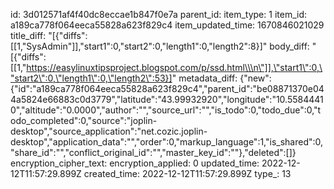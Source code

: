 id: 3d012571af4f40dc8eccae1b847f0e7a
parent_id: 
item_type: 1
item_id: a189ca778f064eeca55828a623f829c4
item_updated_time: 1670846021029
title_diff: "[{\"diffs\":[[1,\"SysAdmin\"]],\"start1\":0,\"start2\":0,\"length1\":0,\"length2\":8}]"
body_diff: "[{\"diffs\":[[1,\"https://easylinuxtipsproject.blogspot.com/p/ssd.html\\\n\"]],\"start1\":0,\"start2\":0,\"length1\":0,\"length2\":53}]"
metadata_diff: {"new":{"id":"a189ca778f064eeca55828a623f829c4","parent_id":"be08871370e044a5824e66883c0d3779","latitude":"43.99932920","longitude":"10.55844410","altitude":"0.0000","author":"","source_url":"","is_todo":0,"todo_due":0,"todo_completed":0,"source":"joplin-desktop","source_application":"net.cozic.joplin-desktop","application_data":"","order":0,"markup_language":1,"is_shared":0,"share_id":"","conflict_original_id":"","master_key_id":""},"deleted":[]}
encryption_cipher_text: 
encryption_applied: 0
updated_time: 2022-12-12T11:57:29.899Z
created_time: 2022-12-12T11:57:29.899Z
type_: 13